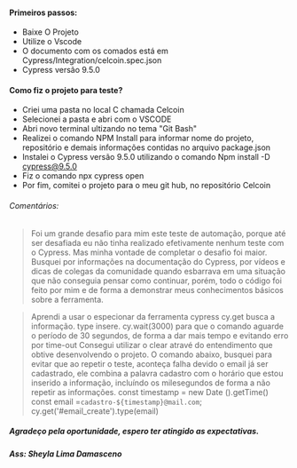 #### Primeiros passos:

- Baixe O Projeto
- Utilize o Vscode
- O documento com os comados está em Cypress/Integration/celcoin.spec.json
- Cypress versão 9.5.0


#### Como fiz o projeto para teste?

- Criei uma pasta no local C chamada Celcoin
- Selecionei a pasta e abri com o VSCODE
- Abri novo terminal ultizando no tema "Git Bash"
- Realizei o comando NPM Install para informar nome do projeto, repositório e demais informações contidas no arquivo package.json
- Instalei o Cypress versão 9.5.0 utilizando o comando Npm install -D cypress@9.5.0
- Fiz o comando npx cypress open
- Por fim, comitei o projeto para o meu git hub,  no repositório Celcoin

###### Comentários:
> Foi um grande desafio para mim este teste de automação, porque até ser desafiada eu não tinha realizado efetivamente nenhum teste com o Cypress. 
Mas minha vontade de completar o desafio foi maior.
Busquei por informações na documentação do Cypress, por vídeos e dicas de colegas da comunidade quando esbarrava em uma situação que não conseguia pensar como continuar, porém, todo o código foi feito por mim e de forma a demonstrar meus conhecimentos básicos sobre a ferramenta.

> Aprendi a usar o especionar da ferramenta cypress
cy.get busca a informação.
type insere.
cy.wait(3000) para que o comando aguarde o período de 30 segundos, de forma a dar mais tempo e evitando erro por time-out
Consegui utilizar o clear atravé do entendimento que obtive desenvolvendo o projeto. O comando abaixo, busquei para evitar que ao repetir o teste, aconteça falha devido o email já ser cadastrado, ele combina a palavra cadastro com o horário que estou inserido a informação, incluíndo os milesegundos de forma a não repetir as informações.
const timestamp = new Date ().getTime()
const email =`cadastro-${timestamp}@mail.com`;
cy.get('#email_create').type(email) 

##### Agradeço pela oportunidade, espero ter atingido as expectativas.
##### Ass: Sheyla Lima Damasceno
